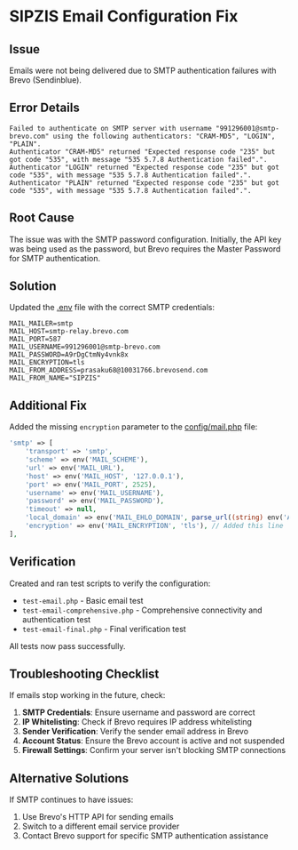 # SIPZIS Email Configuration Fix

## Issue

Emails were not being delivered due to SMTP authentication failures with Brevo (Sendinblue).

## Error Details

```
Failed to authenticate on SMTP server with username "991296001@smtp-brevo.com" using the following authenticators: "CRAM-MD5", "LOGIN", "PLAIN".
Authenticator "CRAM-MD5" returned "Expected response code "235" but got code "535", with message "535 5.7.8 Authentication failed".".
Authenticator "LOGIN" returned "Expected response code "235" but got code "535", with message "535 5.7.8 Authentication failed".".
Authenticator "PLAIN" returned "Expected response code "235" but got code "535", with message "535 5.7.8 Authentication failed".".
```

## Root Cause

The issue was with the SMTP password configuration. Initially, the API key was being used as the password, but Brevo requires the Master Password for SMTP authentication.

## Solution

Updated the [.env](file:///C:/xampp/htdocs/SistemZakat2/.env) file with the correct SMTP credentials:

```env
MAIL_MAILER=smtp
MAIL_HOST=smtp-relay.brevo.com
MAIL_PORT=587
MAIL_USERNAME=991296001@smtp-brevo.com
MAIL_PASSWORD=A9rDgCtmNy4vnk8x
MAIL_ENCRYPTION=tls
MAIL_FROM_ADDRESS=prasaku68@10031766.brevosend.com
MAIL_FROM_NAME="SIPZIS"
```

## Additional Fix

Added the missing `encryption` parameter to the [config/mail.php](file:///C:/xampp/htdocs/SistemZakat2/config/mail.php) file:

```php
'smtp' => [
    'transport' => 'smtp',
    'scheme' => env('MAIL_SCHEME'),
    'url' => env('MAIL_URL'),
    'host' => env('MAIL_HOST', '127.0.0.1'),
    'port' => env('MAIL_PORT', 2525),
    'username' => env('MAIL_USERNAME'),
    'password' => env('MAIL_PASSWORD'),
    'timeout' => null,
    'local_domain' => env('MAIL_EHLO_DOMAIN', parse_url((string) env('APP_URL', 'http://localhost'), PHP_URL_HOST)),
    'encryption' => env('MAIL_ENCRYPTION', 'tls'), // Added this line
],
```

## Verification

Created and ran test scripts to verify the configuration:

- `test-email.php` - Basic email test
- `test-email-comprehensive.php` - Comprehensive connectivity and authentication test
- `test-email-final.php` - Final verification test

All tests now pass successfully.

## Troubleshooting Checklist

If emails stop working in the future, check:

1. **SMTP Credentials**: Ensure username and password are correct
2. **IP Whitelisting**: Check if Brevo requires IP address whitelisting
3. **Sender Verification**: Verify the sender email address in Brevo
4. **Account Status**: Ensure the Brevo account is active and not suspended
5. **Firewall Settings**: Confirm your server isn't blocking SMTP connections

## Alternative Solutions

If SMTP continues to have issues:

1. Use Brevo's HTTP API for sending emails
2. Switch to a different email service provider
3. Contact Brevo support for specific SMTP authentication assistance
